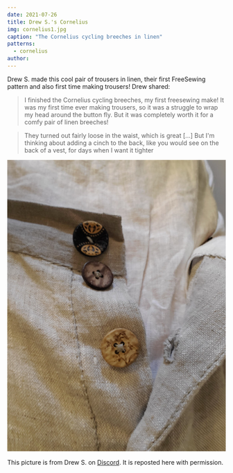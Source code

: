 ```yaml
---
date: 2021-07-26
title: Drew S.'s Cornelius
img: cornelius1.jpg
caption: "The Cornelius cycling breeches in linen"
patterns:
  - cornelius
author:
---
```


Drew S. made this cool pair of trousers in linen, their first FreeSewing pattern and also first time making trousers! Drew shared:

> I finished the Cornelius cycling breeches, my first freesewing make! It was my first time ever making trousers, so it was a struggle to wrap my head around the button fly. But it was completely worth it for a comfy pair of linen breeches!

> They turned out fairly loose in the waist, which is great [...] But I'm thinking about adding a cinch to the back, like you would see on the back of a vest, for days when I want it tighter

![A close up of the button fly](cornelius2.jpg)

<Note>

This picture is from Drew S. on [Discord](https://discord.freesewing.org/). It is reposted here with permission.

</Note>
